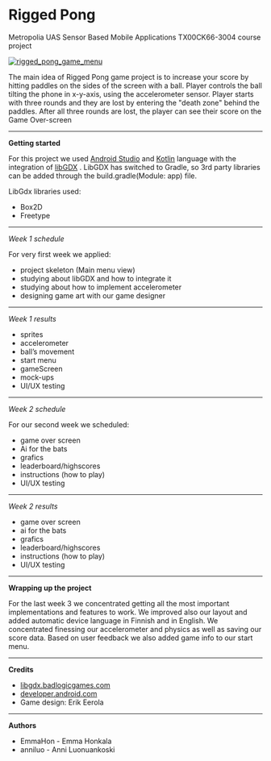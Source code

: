 # Rigged Pong
Metropolia UAS Sensor Based Mobile Applications TX00CK66-3004 course project

<a href="https://ibb.co/fYXEtp"><img src="https://preview.ibb.co/mMkZtp/Screenshot_20181010_112650.png" alt="rigged_pong_game_menu" border="0"></a>

The main idea of Rigged Pong game project is to increase your score by hitting paddles on the sides of the screen with a ball. Player controls the ball tilting the phone in x-y-axis, using the accelerometer sensor. Player starts with three rounds and they are lost by entering the "death zone" behind the paddles. After all three rounds are lost, the player can see their score on the Game Over-screen 


---  

**Getting started**  

For this project we used [Android Studio](https://developer.android.com/studio/ "Android Studio") and [Kotlin](https://kotlinlang.org/ "Kotlin") language with the integration of [libGDX](https://github.com/libGDX/libGDX "LibGDX") .
LibGDX has switched to Gradle, so 3rd party libraries can be added through the build.gradle(Module: app) file. 

LibGdx libraries used: 
* Box2D
* Freetype

--- 

*Week 1 schedule*  

For very first week we applied:  
* project skeleton (Main menu view)
* studying about libGDX and how to integrate it
* studying about how to implement accelerometer
* designing game art with our game designer


---

*Week 1 results*  

* sprites
* accelerometer
* ball’s movement
* start menu
* gameScreen
* mock-ups
* UI/UX testing

---  

*Week 2 schedule*  

For our second week we scheduled:  
* game over screen
* Ai for the bats
* grafics
* leaderboard/highscores
* instructions (how to play)
* UI/UX testing

---  

*Week 2 results*  

* game over screen
* ai for the bats
* grafics
* leaderboard/highscores
* instructions (how to play)
* UI/UX testing

---  

**Wrapping up the project**

For the last week 3 we concentrated getting all the most important implementations and features to work. We improved also our layout and added automatic device language in Finnish and in English. We concentrated finessing our accelerometer and physics as well as saving our score data. Based on user feedback we also added game info to our start menu.  


---  


**Credits**
* [libgdx.badlogicgames.com](https://libgdx.badlogicgames.com)
* [developer.android.com](https://developer.android.com/)
* Game design: Erik Eerola

---  

**Authors**
* EmmaHon - Emma Honkala
* anniluo - Anni Luonuankoski 
